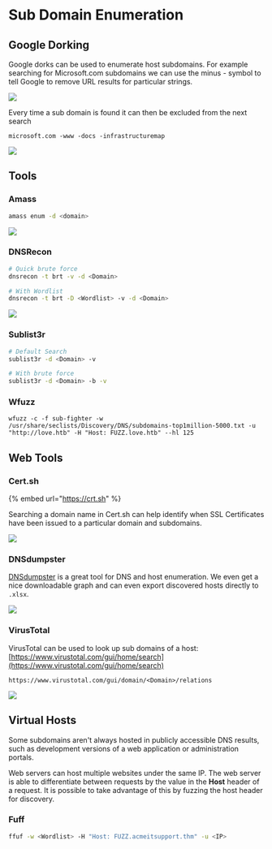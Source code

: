 # Sub Domain Enumeration

## Google Dorking

Google dorks can be used to enumerate host subdomains. For example searching for Microsoft.com subdomains we can use the minus - symbol to tell Google to remove URL results for particular strings.

![](<.gitbook/assets/image (2118).png>)

Every time a sub domain is found it can then be excluded from the next search

```
microsoft.com -www -docs -infrastructuremap
```

![](<.gitbook/assets/image (2152).png>)

## Tools

### Amass

```bash
amass enum -d <domain>
```

![](<.gitbook/assets/image (2253).png>)

### DNSRecon

```bash
# Quick brute force
dnsrecon -t brt -v -d <Domain>

# With Wordlist
dnsrecon -t brt -D <Wordlist> -v -d <Domain>
```

![](<.gitbook/assets/image (2105).png>)

### Sublist3r

```bash
# Default Search
sublist3r -d <Domain> -v

# With brute force
sublist3r -d <Domain> -b -v
```

### Wfuzz

```
wfuzz -c -f sub-fighter -w /usr/share/seclists/Discovery/DNS/subdomains-top1million-5000.txt -u "http://love.htb" -H "Host: FUZZ.love.htb" --hl 125
```

## Web Tools

### Cert.sh

{% embed url="https://crt.sh" %}

Searching a domain name in Cert.sh can help identify when SSL Certificates have been issued to a particular domain and subdomains.

![](<.gitbook/assets/image (2082).png>)

### DNSdumpster

[DNSdumpster](https://dnsdumpster.com) is a great tool for DNS and host enumeration. We even get a nice downloadable graph and can even export discovered hosts directly to `.xlsx`.

![](<.gitbook/assets/image (2240).png>)

### VirusTotal

VirusTotal can be used to look up sub domains of a host: [https://www.virustotal.com/gui/home/search](https://www.virustotal.com/gui/home/search)

```
https://www.virustotal.com/gui/domain/<Domain>/relations
```

![](<.gitbook/assets/image (2062) (1).png>)

## Virtual Hosts

Some subdomains aren't always hosted in publicly accessible DNS results, such as development versions of a web application or administration portals.

Web servers can host multiple websites under the same IP. The web server is able to differentiate between requests by the value in the **Host** header of a request. It is possible to take advantage of this by fuzzing the host header for discovery.

### Fuff

```bash
ffuf -w <Wordlist> -H "Host: FUZZ.acmeitsupport.thm" -u <IP>
```
